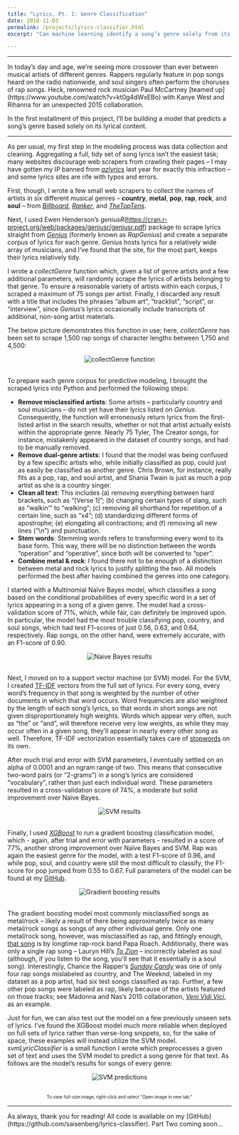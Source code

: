 ```yaml
---
title: "Lyrics, Pt. 1: Genre Classification"
date: 2018-11-03
permalink: /projects/lyrics-classifier.html
excerpt: "Can machine learning identify a song’s genre solely from its lyrical content?"

---
```

<hr>
In today’s day and age, we’re seeing more crossover than ever between musical artists of different genres. Rappers regularly feature in pop songs heard on the radio nationwide, and soul singers often perform the choruses of rap songs. Heck, renowned rock musician Paul McCartney [teamed up](https://www.youtube.com/watch?v=kt0g4dWxEBo) with Kanye West and Rihanna for an unexpected 2015 collaboration.

In the first installment of this project, I’ll be building a model that predicts a song’s genre based solely on its lyrical content.
<hr>

As per usual, my first step in the modeling process was data collection and cleaning. Aggregating a full, tidy set of song lyrics isn’t the easiest task; many websites discourage web scrapers from crawling their pages – I may have gotten my IP banned from [*azlyrics*](azlyrics.com) last year for exactly this infraction – and some lyrics sites are rife with typos and errors.

First, though, I wrote a few small web scrapers to collect the names of artists in six different musical genres – **country**, **metal**, **pop**, **rap**, **rock**, and **soul** – from [*Billboard*](billboard.com), [*Ranker*](https://ranker.com), and [*TheTopTens*](https://www.thetoptens.com).

Next, I used Ewen Henderson’s *geniusR*(https://cran.r-project.org/web/packages/geniusr/geniusr.pdf) package to scrape lyrics straight from [*Genius*](http://genius.com) (formerly known as *RapGenius*) and create a separate corpus of lyrics for each genre. *Genius* hosts lyrics for a relatively wide array of musicians, and I’ve found that the site, for the most part, keeps their lyrics relatively tidy.

I wrote a *collectGenre* function which, given a list of genre artists and a few additional parameters, will randomly scrape the lyrics of artists belonging to that genre. To ensure a reasonable variety of artists within each corpus, I scraped a maximum of 75 songs per artist. Finally, I discarded any result with a title that includes the phrases “album art”, “tracklist”, “script”, or “interview”, since *Genius*’s lyrics occasionally include transcripts of additional, non-song artist materials.

The below picture demonstrates this function in use; here, *collectGenre* has been set to scrape 1,500 rap songs of character lengths between 1,750 and 4,500:

<center><img src="{{ site.url }}{{ site.baseurl }}/images/lyrics-classifier/collectGenre.png" alt="collectGenre function"></center><br>

To prepare each genre corpus for predictive modeling, I brought the scraped lyrics into Python and performed the following steps:

* **Remove misclassified artists**: Some artists – particularly country and soul musicians – do not yet have their lyrics listed on *Genius*. Consequently, the function will erroneously return lyrics from the first-listed artist in the search results, whether or not that artist actually exists within the appropriate genre. Nearly 75 Tyler, The Creator songs, for instance, mistakenly appeared in the dataset of country songs, and had to be manually removed.
* **Remove dual-genre artists**: I found that the model was being confused by a few specific artists who, while initially classified as pop, could just as easily be classified as another genre. Chris Brown, for instance, really fits as a pop, rap, and soul artist, and Shania Twain is just as much a pop artist as she is a country singer.
*	**Clean all text**: This includes (a) removing everything between hard brackets, such as “[Verse 1]”; (b) changing certain types of slang, such as “walkin’” to “walking”; (c) removing all shorthand for repetition of a certain line, such as “x4”; (d) standardizing different forms of apostrophe; (e) elongating all contractions; and (f) removing all new lines (“\n”) and punctuation.
* **Stem words**: Stemming words refers to transforming every word to its base form. This way, there will be no distinction between the words “operation” and “operative”, since both will be converted to “oper”.
* **Combine metal & rock**: I found there not to be enough of a distinction between metal and rock lyrics to justify splitting the two. All models performed the best after having combined the genres into one category.

I started with a Multinomial Naïve Bayes model, which classifies a song based on the conditional probabilities of every specific word in a set of lyrics appearing in a song of a given genre. The model had a cross-validation score of 71%, which, while fair, can definitely be improved upon. In particular, the model had the most trouble classifying pop, country, and soul songs, which had test F1-scores of just 0.56, 0.63, and 0.64, respectively. Rap songs, on the other hand, were extremely accurate, with an F1-score of 0.90.

<center><img src="{{ site.url }}{{ site.baseurl }}/images/lyrics-classifier/nb_results.png" alt="Naive Bayes results"></center><br>

Next, I moved on to a support vector machine (or SVM) model. For the SVM, I created [TF-IDF](http://www.tfidf.com/) vectors from the full set of lyrics. For every song, every word’s frequency in that song is weighted by the number of other documents in which that word occurs. Word frequencies are also weighted by the length of each song’s lyrics, so that words in short songs are not given disproportionately high weights. Words which appear very often, such as “the” or “and”, will therefore receive very low weights, as while they may occur often in a given song, they’ll appear in nearly every other song as well. Therefore, TF-IDF vectorization essentially takes care of [stopwords](https://www.ranks.nl/stopwords) on its own.

After much trial and error with SVM parameters, I eventually settled on an alpha of 0.0001 and an ngram range of two. This means that consecutive two-word pairs (or “2-grams”) in a song’s lyrics are considered “vocabulary”, rather than just each individual word. These parameters resulted in a cross-validation score of 74%, a moderate but solid improvement over Naïve Bayes.

<center><img src="{{ site.url }}{{ site.baseurl }}/images/lyrics-classifier/svm_results.png" alt="SVM results"></center><br>

Finally, I used [*XGBoost*](https://xgboost.readthedocs.io/en/latest/) to run a gradient boosting classification model, which - again, after trial and error with parameters - resulted in a score of 77%, another strong improvement over Naïve Bayes and SVM. Rap was again the easiest genre for the model, with a test F1-score of 0.96, and while pop, soul, and country were still the most difficult to classify, the F1-score for pop jumped from 0.55 to 0.67. Full parameters of the model can be found at my [GitHub](https://github.com/saisenberg/lyrics-classifier).

<center><img src="{{ site.url }}{{ site.baseurl }}/images/lyrics-classifier/xgb_results.png" alt="Gradient boosting results"></center><br>

The gradient boosting model most commonly misclassified songs as metal/rock – likely a result of there being approximately twice as many metal/rock songs as songs of any other individual genre. Only one metal/rock song, however, was misclassified as rap, and fittingly enough, [that song](https://www.youtube.com/watch?v=L49bJdUR91A) is by longtime rap-rock band Papa Roach. Additionally, there was only a single rap song – Lauryn Hill’s [*To Zion*](https://www.youtube.com/watch?v=1sQjh261rU8) – incorrectly labeled as soul (although, if you listen to the song, you'll see that it essentially *is* a soul song). Interestingly, Chance the Rapper’s [*Sunday Candy*](https://www.youtube.com/watch?v=-knXBsbZRJA) was one of only four rap songs mislabeled as country, and The Weeknd, labeled in my dataset as a pop artist, had six test songs classified as rap. Further, a few other pop songs were labeled as rap, likely because of the artists featured on those tracks; see Madonna and Nas’s 2015 collaboration, [*Veni Vidi Vici*](https://www.youtube.com/watch?v=j3HjPk-RQw8), as an example.

Just for fun, we can also test out the model on a few previously unseen sets of lyrics. I’ve found the XGBoost model much more reliable when deployed on full sets of lyrics rather than verse-long snippets, so, for the sake of space, these examples will instead utilize the SVM model. *svmLyricClassifier* is a small function I wrote which preprocesses a given set of text and uses the SVM model to predict a song genre for that text. As follows are the model’s results for songs of every genre:

<center><img src="{{ site.url }}{{ site.baseurl }}/images/lyrics-classifier/svm_predictions.png" alt="SVM predictions"></center><br>

<small><small><center>To view full-size image, right-click and select "Open image in new tab."</center></small></small>
<hr>
As always, thank you for reading! All code is available on my [GitHub](https://github.com/saisenberg/lyrics-classifier). Part Two coming soon...
